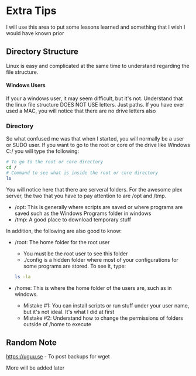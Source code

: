 # Extra Tips
I will use this area to put some lessons learned and something that I wish I would have known prior

## Directory Structure
Linux is easy and complicated at the same time to understand regarding the file structure.  

#### Windows Users
If your a windows user, it may seem difficult, but it's not. Understand that the linux file structure DOES NOT USE letters.  Just paths.  If you have ever used a MAC, you will notice that there are no drive letters also

### Directory
So what confused me was that when I started, you will normally be a user or SUDO user.  If you want to go to the root or core of the drive like Windows C:/ you will type the following:

```sh
# To go to the root or core directory
cd /
# Command to see what is inside the root or core directory
ls
```

You will notice here that there are serveral folders.  For the awesome plex server, the two that you have to pay attention to are /opt and /tmp.

- /opt:  This is generally where scripts are saved or where programs are saved such as the Windows Programs folder in windows
- /tmp:  A good place to download temporary stuff

In addition, the following are also good to know:

- /root: The home folder for the root user
  - You must be the root user to see this folder
  - ./config is a hidden folder where most of your configurations for some programs are stored.  To see it, type:
  
  ```sh
  ls -la
  ```
  
- /home:  This is where the home folder of the users are, such as in windows.
  - Mistake #1: You can install scripts or run stuff under your user name, but it's not ideal.  It's what I did at first
  - Mistake #2: Understand how to change the permissions of folders outside of /home to execute

## Random Note

https://uguu.se - To post backups for wget

More will be added later
